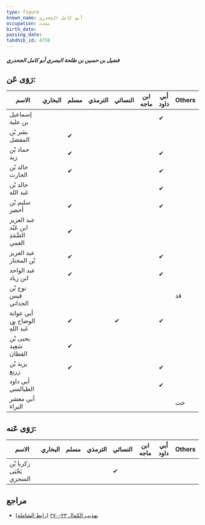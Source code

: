 ```yaml
---
type: figure
known_name: أبو كامل الجحدري
occupation: محدث
birth_date:
passing_date:
tahdhib_id: 4758
---
```

##### فضيل بن حسين بن طلحة البصري أبو كامل الجحدري

## رَوَى عَن:
| الاسم                                | البخاري | مسلم | الترمذي | النسائي | ابن ماجه | أبي داود | Others |
| ------------------------------------ | ------- | ---- | ------- | ------- | -------- | -------- | ------ |
| إسماعيل بن علية                      |         |      |         |         |          | ✔        |        |
| بشر بْن المفضل                       |         | ✔    |         |         |          |          |        |
| حماد بْن زيد                         |         | ✔    |         |         |          | ✔        |        |
| خالد بْن الحارث                      |         | ✔    |         |         |          | ✔        |        |
| خالد بْن عَبد الله                   |         |      |         |         |          | ✔        |        |
| سليم بْن أخضر                        |         | ✔    |         |         |          | ✔        |        |
| عبد العزيز ابن عَبْد الصَّمَدِ العمي |         | ✔    |         |         |          |          |        |
| عبد العزيز بْن المختار               |         | ✔    |         |         |          | ✔        |        |
| عبد الواحد ابن زياد                  |         | ✔    |         |         |          | ✔        |        |
| نوح بْن قيس الحداني                  |         |      |         |         |          |          | قد     |
| أبي عوانة الوضاح بن عَبد اللَّهِ     |         | ✔    |         | ✔       |          | ✔        |        |
| يحيى بْن سَعِيد القطان               |         | ✔    |         |         |          |          |        |
| يزيد بْن زريع                        |         | ✔    |         |         |          | ✔        |        |
| أبي داود الطيالسي                    |         |      |         |         |          | ✔        |        |
| أبي معشر البراء                      |         |      |         |         |          |          | خت     |
## رَوَى عَنه:
| الاسم                    | البخاري | مسلم | الترمذي | النسائي | ابن ماجه | أبي داود | Others |
| ------------------------ | ------- | ---- | ------- | ------- | -------- | -------- | ------ |
| زكريا بْن يَحْيَى السجزي |         |      |         | ✔       |          |          |        |
## مراجع
- [تهذيب الكمال ٢٣-٢٧٠](obsidian://open?vault=Tahdhib-al-Kamal&file=Figures/٤٧٥٨-فضيل%20بن%20حسين%20بن%20طلحة%20البصري%20أبو%20كامل%20الجحدري) ([رابط الشاملة](https://shamela.ws/book/3722/12157))